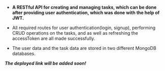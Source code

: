 - **A RESTful API for creating and managing tasks, which can be done after providing user authentication, which was done with the help of JWT.**

 - All required routes for user authentication(login, signup), performing CRUD operations on the tasks, and as well as refreshing the accessToken are all made successfully.

 - The user data and the task data are stored in two different MongoDB databases.

***The deployed link will be added soon!***
